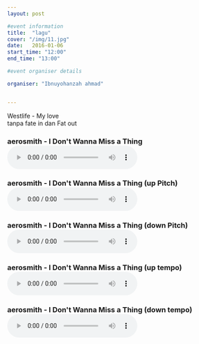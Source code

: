 ```yaml
---
layout: post

#event information
title:  "lagu"
cover: "/img/11.jpg"
date:   2016-01-06
start_time: "12:00"
end_time: "13:00"

#event organiser details

organiser: "Ibnuyohanzah ahmad"


---
```


<html manifest="cache-manifest.manifest">
<body>

<div id="result"></div>


 </body>
</html>
<p>Westlife - My love<br> tanpa fate in dan Fat out <br>

<p><h3>aerosmith - I Don't Wanna Miss a Thing
<audio controls="controls">
  <source src="img/Aerosmith - I Don't Wanna Miss a Thing.oog" type="audio/oog" /> 
  Your browser does not support the audio element.
</audio> 
<p><h3>aerosmith - I Don't Wanna Miss a Thing (up Pitch)
<audio controls="controls">
  <source src="img/Aerosmith - I Don't Wanna Miss a Thing - Up Pitch.oog" type="audio/oog" /> 
  Your browser does not support the audio element.
</audio> 
<p><h3>aerosmith - I Don't Wanna Miss a Thing (down Pitch)
<audio controls="controls">
  <source src="img/Aerosmith - I Don't Wanna Miss a Thing - down Pitch.oog" type="audio/oog" /> 
  Your browser does not support the audio element.
</audio> 
<p><h3>aerosmith - I Don't Wanna Miss a Thing (up tempo)
<audio controls="controls">
  <source src="img/Aerosmith - I Don't Wanna Miss a Thing - up Tempo.oog" type="audio/oog" /> 
  Your browser does not support the audio element.
</audio> 
<p><h3>aerosmith - I Don't Wanna Miss a Thing (down tempo)
<audio controls="controls">
  <source src="img/Aerosmith - I Don't Wanna Miss a Thing - down tempo.oog" type="audio/oog" /> 
  Your browser does not support the audio element.
</audio>

